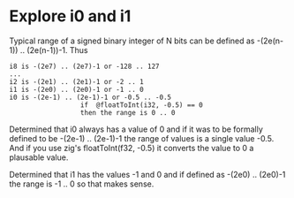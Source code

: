 # Explore i0 and i1

Typical range of a signed binary integer of N bits
can be defined as -(2e(n-1)) .. (2e(n-1))-1. Thus
```
i8 is -(2e7) .. (2e7)-1 or -128 .. 127
...
i2 is -(2e1) .. (2e1)-1 or -2 .. 1
i1 is -(2e0) .. (2e0)-1 or -1 .. 0
i0 is -(2e-1) .. (2e-1)-1 or -0.5 .. -0.5
                  if  @floatToInt(i32, -0.5) == 0
                  then the range is 0 .. 0
```

Determined that i0 always has a value of 0 and
if it was to be formally defined to be -(2e-1) .. (2e-1)-1
the range of values is a single value -0.5. And if
you use zig's floatToInt(f32, -0.5) it converts the value to 0
a plausable value.

Determined that i1 has the values -1 and 0 and
if defined as -(2e0) .. (2e0)-1 the range is -1 .. 0 so
that makes sense.
